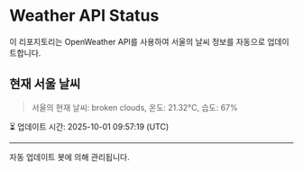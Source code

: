 
# Weather API Status

이 리포지토리는 OpenWeather API를 사용하여 서울의 날씨 정보를 자동으로 업데이트합니다.

## 현재 서울 날씨
> 서울의 현재 날씨: broken clouds, 온도: 21.32°C, 습도: 67%

⏳ 업데이트 시간: 2025-10-01 09:57:19 (UTC)

---
자동 업데이트 봇에 의해 관리됩니다.
